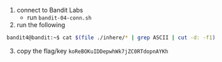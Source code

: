 1. connect to Bandit Labs
    * run `bandit-04-conn.sh`
2. run the following    
```bash
bandit4@bandit:~$ cat $(file ./inhere/* | grep ASCII | cut -d: -f1)
```
3. copy the flag/key `koReBOKuIDDepwhWk7jZC0RTdopnAYKh`

